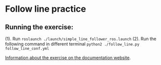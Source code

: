# Follow line practice

## Running the exercise:

(1). Run ```roslaunch ./launch/simple_line_follower_ros.launch```
(2). Run the following command in different terminal ```python2 ./follow_line.py follow_line_conf.yml```

[Information about the exercise on the documentation website](https://jderobot.github.io/RoboticsAcademy/exercises/AutonomousCars/follow_line/).
